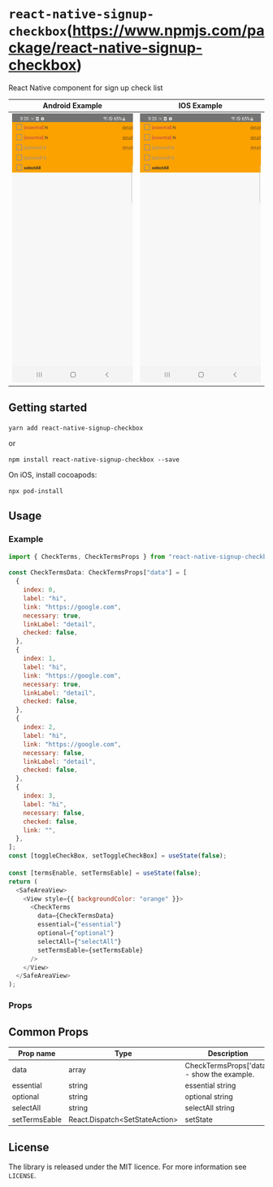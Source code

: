 # `react-native-signup-checkbox`(https://www.npmjs.com/package/react-native-signup-checkbox)

React Native component for sign up check list

|                 Android Example                  |                 IOS Example                  |
| :----------------------------------------------: | :------------------------------------------: |
| <img src="sample/android.gif" width="320"></img> | <img src="sample/ios.gif" width="320"></img> |

## Getting started

`yarn add react-native-signup-checkbox`

or

`npm install react-native-signup-checkbox --save`

On iOS, install cocoapods:

`npx pod-install`

## Usage

### Example

```javascript
import { CheckTerms, CheckTermsProps } from "react-native-signup-checkbox";
```

```javascript
const CheckTermsData: CheckTermsProps["data"] = [
  {
    index: 0,
    label: "hi",
    link: "https://google.com",
    necessary: true,
    linkLabel: "detail",
    checked: false,
  },
  {
    index: 1,
    label: "hi",
    link: "https://google.com",
    necessary: true,
    linkLabel: "detail",
    checked: false,
  },
  {
    index: 2,
    label: "hi",
    link: "https://google.com",
    necessary: false,
    linkLabel: "detail",
    checked: false,
  },
  {
    index: 3,
    label: "hi",
    necessary: false,
    checked: false,
    link: "",
  },
];
const [toggleCheckBox, setToggleCheckBox] = useState(false);

const [termsEnable, setTermsEable] = useState(false);
return (
  <SafeAreaView>
    <View style={{ backgroundColor: "orange" }}>
      <CheckTerms
        data={CheckTermsData}
        essential={"essential"}
        optional={"optional"}
        selectAll={"selectAll"}
        setTermsEable={setTermsEable}
      />
    </View>
  </SafeAreaView>
);
```

### Props

## Common Props

| Prop name     | Type                                    | Description                                 |
| ------------- | --------------------------------------- | ------------------------------------------- |
| data          | array                                   | CheckTermsProps['data'] - show the example. |
| essential     | string                                  | essential string                            |
| optional      | string                                  | optional string                             |
| selectAll     | string                                  | selectAll string                            |
| setTermsEable | React.Dispatch<SetStateAction<boolean>> | setState                                    |

## License

The library is released under the MIT licence. For more information see `LICENSE`.
